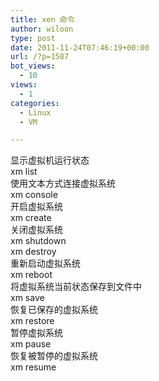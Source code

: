 ```yaml
---
title: xen 命令
author: wiloon
type: post
date: 2011-11-24T07:46:19+00:00
url: /?p=1587
bot_views:
  - 10
views:
  - 1
categories:
  - Linux
  - VM

---
```

<div>
  <p>
    显示虚拟机运行状态<br /> xm list<br /> 使用文本方式连接虚拟系统<br /> xm console<br /> 开启虚拟系统<br /> xm create<br /> 关闭虚拟系统<br /> xm shutdown<br /> xm destroy<br /> 重新启动虚拟系统<br /> xm reboot<br /> 将虚拟系统当前状态保存到文件中<br /> xm save<br /> 恢复已保存的虚拟系统<br /> xm restore<br /> 暂停虚拟系统<br /> xm pause<br /> 恢复被暂停的虚拟系统<br /> xm resume
  </p>
</div>